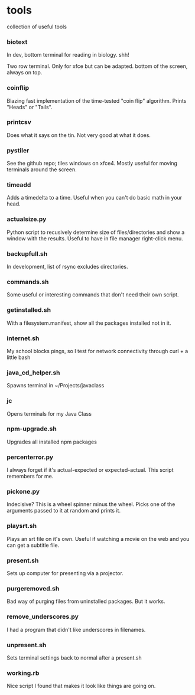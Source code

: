 # tools
collection of useful tools

### biotext
In dev, bottom terminal for reading in biology. shh!

Two row terminal. Only for xfce but can be adapted. bottom of the screen, always on top.

### coinflip
Blazing fast implementation of the time-tested "coin flip" algorithm. Prints "Heads" or "Tails".

### printcsv
Does what it says on the tin. Not very good at what it does.

### pystiler
See the github repo; tiles windows on xfce4. Mostly useful for moving terminals around the screen.

### timeadd
Adds a timedelta to a time. Useful when you can't do basic math in your head.

### actualsize.py
Python script to recusively determine size of files/directories and show a window with the results. Useful to have in file manager right-click menu.

### backupfull.sh
In development, list of rsync excludes directories.

### commands.sh
Some useful or interesting commands that don't need their own script.

### getinstalled.sh
With a filesystem.manifest, show all the packages installed not in it.

### internet.sh
My school blocks pings, so I test for network connectivity through curl + a little bash

### java_cd_helper.sh
Spawns terminal in ~/Projects/javaclass

### jc
Opens terminals for my Java Class

### npm-upgrade.sh
Upgrades all installed npm packages

### percenterror.py
I always forget if it's actual-expected or expected-actual. This script remembers for me.

### pickone.py
Indecisive? This is a wheel spinner minus the wheel. Picks one of the arguments passed to it at random and prints it.

### playsrt.sh
Plays an srt file on it's own. Useful if watching a movie on the web and you can get a subtitle file.

### present.sh
Sets up computer for presenting via a projector.

### purgeremoved.sh
Bad way of purging files from uninstalled packages. But it works.

### remove_underscores.py
I had a program that didn't like underscores in filenames.

### unpresent.sh
Sets terminal settings back to normal after a present.sh

### working.rb
Nice script I found that makes it look like things are going on.
